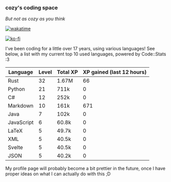 ### cozy's coding space
*But not as cozy as you think*

[![wakatime](https://wakatime.com/badge/user/c0ba07bb-3421-41be-bd1a-d611e670f250.svg)](https://wakatime.com/@c0ba07bb-3421-41be-bd1a-d611e670f250)

[![ko-fi](https://ko-fi.com/img/githubbutton_sm.svg)](https://ko-fi.com/J3J75ITL4)

I've been coding for a little over 17 years, using various languages! See below, a list with my current top 10 used languages, powered by Code::Stats :3
    
| Language | Level | Total XP | XP gained (last 12 hours) |
| --- | --- | --- | --- |
| Rust | 32 | 1.67M | 66 |
| Python | 21 | 711k | 0 |
| C# | 12 | 252k | 0 |
| Markdown | 10 | 161k | 671 |
| Java | 7 | 102k | 0 |
| JavaScript | 6 | 60.8k | 0 |
| LaTeX | 5 | 49.7k | 0 |
| XML | 5 | 40.5k | 0 |
| Svelte | 5 | 40.5k | 0 |
| JSON | 5 | 40.2k | 0 |
    
My profile page will probably become a bit prettier in the future, once I have proper ideas on what I can actually do with this ;D